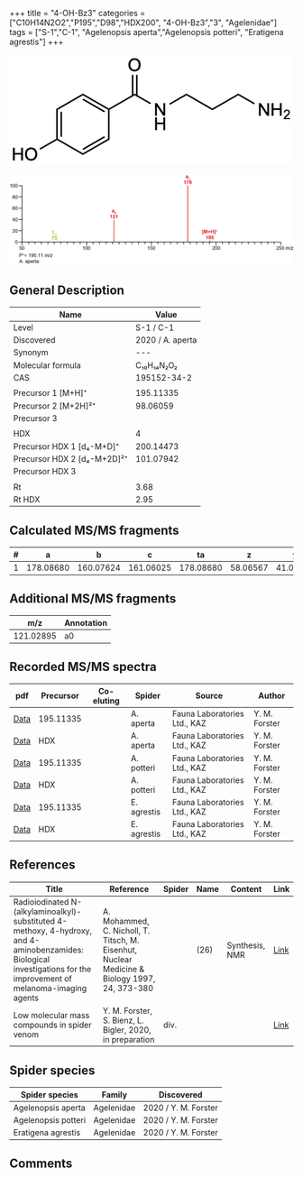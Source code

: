 +++
title = "4-OH-Bz3"
categories = ["C10H14N2O2","P195","D98","HDX200",
"4-OH-Bz3","3",
"Agelenidae"]
tags = ["S-1","C-1",
"Agelenopsis aperta","Agelenopsis potteri",
"Eratigena agrestis"]
+++

![](/img/4-OH-Bz3.png)

![](/img_MSMS/195_4-OH-Bz3_Aa.png?classes=border)

## General Description

| Name                        | Value            |
|-----------------------------|------------------|
| Level                       | S-1 / C-1        |
| Discovered                  | 2020 / A. aperta |
| Synonym                     | ---              |
| Molecular formula           | C₁₀H₁₄N₂O₂       |
| CAS                         | 195152-34-2      |
|                             |                  |
| Precursor 1 [M+H]⁺          | 195.11335        |
| Precursor 2 [M+2H]²⁺        | 98.06059         |
| Precursor 3                 |                  |
|                             |                  |
| HDX                         | 4                |
| Precursor HDX 1 [d₄-M+D]⁺   | 200.14473        |
| Precursor HDX 2 [d₄-M+2D]²⁺ | 101.07942        |
| Precursor HDX 3             |                  |
|                             |                  |
| Rt                          | 3.68             |
| Rt HDX                      | 2.95             |

## Calculated MS/MS fragments

| # | a         | b         | c         | ta        | z        | y        | tz       |
|---|-----------|-----------|-----------|-----------|----------|----------|----------|
| 1 | 178.08680 | 160.07624 | 161.06025 | 178.08680 | 58.06567 | 41.03912 | 75.09222 |

## Additional MS/MS fragments

| m/z       | Annotation |
|-----------|------------|
| 121.02895 | a0         |

## Recorded MS/MS spectra

| pdf                                           | Precursor | Co-eluting | Spider    | Source                       | Author        |
|-----------------------------------------------|-----------|------------|-----------|------------------------------|---------------|
| [Data](/pdf/A-aperta/195_4-OH-Bz3_Aa.pdf)     | 195.11335 |            | A. aperta | Fauna Laboratories Ltd., KAZ | Y. M. Forster |
| [Data](/pdf/A-aperta/195_4-OH-Bz3_Aa_HDX.pdf) | HDX       |            | A. aperta | Fauna Laboratories Ltd., KAZ | Y. M. Forster |
| [Data](/pdf/A-potteri/195_4-OH-Bz3_Ap.pdf) | 195.11335 |           | A. potteri | Fauna Laboratories Ltd., KAZ | Y. M. Forster |
| [Data](/pdf/A-potteri/195_4-OH-Bz3_Ap_HDX.pdf) | HDX |           | A. potteri | Fauna Laboratories Ltd., KAZ | Y. M. Forster |
| [Data](/pdf/E-agrestis/195_4-OH-Bz3_Ea.pdf) | 195.11335 |            | E. agrestis | Fauna Laboratories Ltd., KAZ | Y. M. Forster |
| [Data](/pdf/E-agrestis/195_4-OH-Bz3_Ea_HDX.pdf) | HDX |            | E. agrestis | Fauna Laboratories Ltd., KAZ | Y. M. Forster |

## References

| Title                                                                                                                                                                | Reference                                                                                     | Spider | Name | Content        | Link                                                  |
|----------------------------------------------------------------------------------------------------------------------------------------------------------------------|-----------------------------------------------------------------------------------------------|--------|------|----------------|-------------------------------------------------------|
| Radioiodinated N-(alkylaminoalkyl)-substituted 4-methoxy, 4-hydroxy, and 4-aminobenzamides: Biological investigations for the improvement of melanoma-imaging agents | A. Mohammed, C. Nicholl, T. Titsch, M. Eisenhut, Nuclear Medicine & Biology 1997, 24, 373-380 |        | (26) | Synthesis, NMR | [Link](https://doi.org/10.1016/S0969-8051(97)80002-9) |
| Low molecular mass compounds in spider venom      | Y. M. Forster, S. Bienz, L. Bigler, 2020, in preparation          | div.       |   |   | [Link](unknown) |

## Spider species

| Spider species     | Family     | Discovered           |
|--------------------|------------|----------------------|
| Agelenopsis aperta | Agelenidae | 2020 / Y. M. Forster |
| Agelenopsis potteri | Agelenidae | 2020 / Y. M. Forster |
| Eratigena agrestis | Agelenidae | 2020 / Y. M. Forster |

## Comments